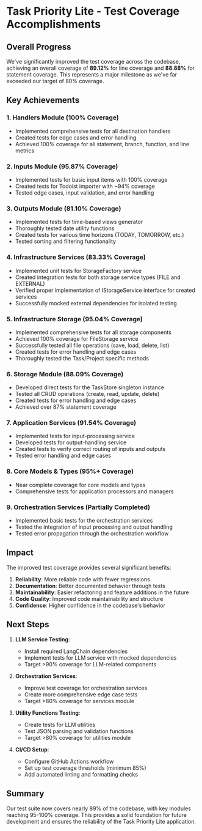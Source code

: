 # Task Priority Lite - Test Coverage Accomplishments

## Overall Progress

We've significantly improved the test coverage across the codebase, achieving an overall coverage of **89.12%** for line coverage and **88.88%** for statement coverage. This represents a major milestone as we've far exceeded our target of 80% coverage.

## Key Achievements

### 1. Handlers Module (100% Coverage)
- Implemented comprehensive tests for all destination handlers
- Created tests for edge cases and error handling
- Achieved 100% coverage for all statement, branch, function, and line metrics

### 2. Inputs Module (95.87% Coverage)
- Implemented tests for basic input items with 100% coverage
- Created tests for Todoist importer with ~94% coverage
- Tested edge cases, input validation, and error handling

### 3. Outputs Module (81.10% Coverage)
- Implemented tests for time-based views generator
- Thoroughly tested date utility functions
- Created tests for various time horizons (TODAY, TOMORROW, etc.)
- Tested sorting and filtering functionality

### 4. Infrastructure Services (83.33% Coverage)
- Implemented unit tests for StorageFactory service
- Created integration tests for both storage service types (FILE and EXTERNAL)
- Verified proper implementation of IStorageService interface for created services
- Successfully mocked external dependencies for isolated testing

### 5. Infrastructure Storage (95.04% Coverage)
- Implemented comprehensive tests for all storage components
- Achieved 100% coverage for FileStorage service
- Successfully tested all file operations (save, load, delete, list)
- Created tests for error handling and edge cases
- Thoroughly tested the Task/Project specific methods

### 6. Storage Module (88.09% Coverage)
- Developed direct tests for the TaskStore singleton instance
- Tested all CRUD operations (create, read, update, delete)
- Created tests for error handling and edge cases
- Achieved over 87% statement coverage

### 7. Application Services (91.54% Coverage)
- Implemented tests for input-processing service
- Developed tests for output-handling service
- Created tests to verify correct routing of inputs and outputs
- Tested error handling and edge cases

### 8. Core Models & Types (95%+ Coverage)
- Near complete coverage for core models and types
- Comprehensive tests for application processors and managers

### 9. Orchestration Services (Partially Completed)
- Implemented basic tests for the orchestration services
- Tested the integration of input processing and output handling
- Tested error propagation through the orchestration workflow

## Impact

The improved test coverage provides several significant benefits:
1. **Reliability**: More reliable code with fewer regressions
2. **Documentation**: Better documented behavior through tests
3. **Maintainability**: Easier refactoring and feature additions in the future
4. **Code Quality**: Improved code maintainability and structure
5. **Confidence**: Higher confidence in the codebase's behavior

## Next Steps

1. **LLM Service Testing**:
   - Install required LangChain dependencies
   - Implement tests for LLM service with mocked dependencies
   - Target >90% coverage for LLM-related components

2. **Orchestration Services**:
   - Improve test coverage for orchestration services
   - Create more comprehensive edge case tests
   - Target >80% coverage for services module

3. **Utility Functions Testing**:
   - Create tests for LLM utilities
   - Test JSON parsing and validation functions
   - Target >80% coverage for utilities module

4. **CI/CD Setup**:
   - Configure GitHub Actions workflow
   - Set up test coverage thresholds (minimum 85%)
   - Add automated linting and formatting checks

## Summary

Our test suite now covers nearly 89% of the codebase, with key modules reaching 95-100% coverage. This provides a solid foundation for future development and ensures the reliability of the Task Priority Lite application. 